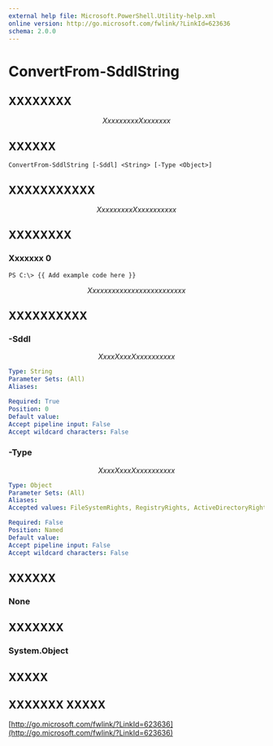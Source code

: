 ```yaml
---
external help file: Microsoft.PowerShell.Utility-help.xml
online version: http://go.microsoft.com/fwlink/?LinkId=623636
schema: 2.0.0
---
```


# ConvertFrom-SddlString
## XXXXXXXX
$$Xxxx xx xxx Xxxxxxxx$$

## XXXXXX

```
ConvertFrom-SddlString [-Sddl] <String> [-Type <Object>]
```

## XXXXXXXXXXX
$$Xxxx xx xxx Xxxxxxxxxxx$$

## XXXXXXXX

### Xxxxxxx 0
```
PS C:\> {{ Add example code here }}
```

$$ Xxx xxxxxxx xxxxxxxxxxx xxxx $$

## XXXXXXXXXX

### -Sddl
$$Xxxx Xxxx Xxxxxxxxxxx$$

```yaml
Type: String
Parameter Sets: (All)
Aliases: 

Required: True
Position: 0
Default value: 
Accept pipeline input: False
Accept wildcard characters: False
```

### -Type
$$Xxxx Xxxx Xxxxxxxxxxx$$

```yaml
Type: Object
Parameter Sets: (All)
Aliases: 
Accepted values: FileSystemRights, RegistryRights, ActiveDirectoryRights, MutexRights, SemaphoreRights, CryptoKeyRights, EventWaitHandleRights

Required: False
Position: Named
Default value: 
Accept pipeline input: False
Accept wildcard characters: False
```

## XXXXXX

### None


## XXXXXXX

### System.Object

## XXXXX

## XXXXXXX XXXXX

[http://go.microsoft.com/fwlink/?LinkId=623636](http://go.microsoft.com/fwlink/?LinkId=623636)

